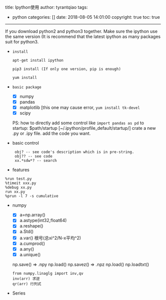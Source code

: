 title: Ipython使用
author: tyrantqiao
tags:
  - python
categories: []
date: 2018-08-05 14:01:00
copyright: true
toc: true
---
If you download python2 and python3 together.
Make sure the ipython use the same version (It is recommend that the latest ipython as many packages suit for python3.

- `install`
    ```
    apt-get install ipython
    ```

    ```
    pip3 install (If only one version, pip is enough)
    ```

    ```
    yum install
    ```

- `basic package`
    - [x] numpy
    - [x] pandas
    - [x] matplotlib [this one may cause error, `yum install tk-devel`
    - [x] scipy

    PS: how to directly add some control like `import pandas as pd` to startup:  $path/startup     [~/.ipython/profile_default/startup/]
    crate a new .py or .ipy file. add the code you want.

- basic control
   ```
    obj? -- see code's description which is in pre-string.
    obj?? -- see code
    xx.*sdw*? -- search
   ```

- features
```
%run test.py
%timeit xxx.py
%debug xx.py
run xx.py
%prun -l 7 -s cumulative
```

- numpy
    -[x] a=np.array()
    -[x] a.astype(int32,float64)
    -[x] a.reshape()
    -[x] a.Std()
    -[x] a.var() 根号(总xi^2/N-x平均^2)
    -[x] a.cumprod()
    -[x] a.any()
    -[x] a.unique()

    np.save() => .npy
    np.load()
    np.savez() => .npz
    np.load()
    np.loadtxt()

    ```
    from numpy.linaglg import inv,qv
    inv(arr) 求逆
    qr(arr) 行列式
    ```

- Series

